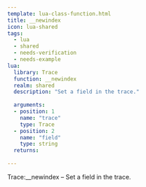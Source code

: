 ```yaml
---
template: lua-class-function.html
title: __newindex
icon: lua-shared
tags:
  - lua
  - shared
  - needs-verification
  - needs-example
lua:
  library: Trace
  function: __newindex
  realm: shared
  description: "Set a field in the trace."
  
  arguments:
  - position: 1
    name: "trace"
    type: Trace
  - position: 2
    name: "field"
    type: string
  returns:
    
---
```


<div class="lua__search__keywords">
Trace:__newindex &#x2013; Set a field in the trace.
</div>
